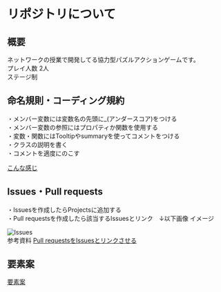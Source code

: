 # リポジトリについて
## 概要
ネットワークの授業で開発してる協力型パズルアクションゲームです。  
プレイ人数 2人  
ステージ制

## 命名規則・コーディング規約
・メンバー変数には変数名の先頭に_(アンダースコア)をつける  
・メンバー変数の参照にはプロパティか関数を使用する   
・変数・関数にはTooltipやsummaryを使ってコメントをつける  
・クラスの説明を書く  
・コメントを適度にのこす 

[こんな感じ](https://github.com/ShinoharaRyuga/2d_jellybrothers/blob/master/Assets/Shinohara/Scripts/RespawnManager.cs)

## Issues・Pull requests
・Issuesを作成したらProjectsに追加する  
・Pull requestsを作成したら該当するIssuesとリンク　↓以下画像 イメージ

![Issues](https://user-images.githubusercontent.com/86392648/178123034-738c7610-015c-489b-8c9f-4ee7663f268f.png)  
参考資料
[Pull requestsをIssuesとリンクさせる](https://tonari-it.com/github-issue-close/)

## 要素案
[要素案](https://drive.google.com/drive/folders/1EzZpdk03KjzjG029Iuoia5yaIyrEV4Nw)
